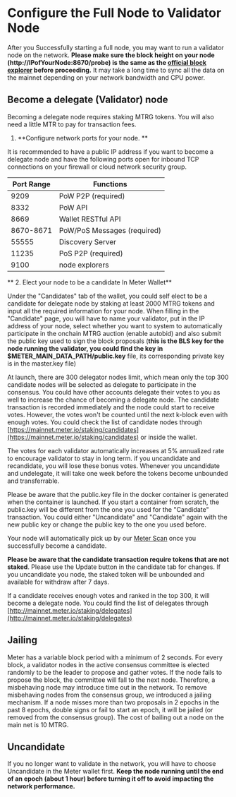 # Configure the Full Node to Validator Node

After you Successfully starting a full node, you may want to run a validator node on the network.  **Please make sure the block height on your node (http://IPofYourNode:8670/probe) is the same as the **[**official block explorer**](https://scan.meter.io)** before proceeding.**  It may take a long time to sync all the data on the mainnet depending on your network bandwidth and CPU power.

## Become a delegate (Validator) node

Becoming a delegate node requires staking MTRG tokens. You will also need a little MTR to pay for transaction fees.

1. **Configure network ports for your node. **

It is recommended to have a public IP address if you want to become a delegate node and have the following ports open for inbound TCP connections on your firewall or cloud network security group.

| Port Range | Functions                   |
| ---------- | --------------------------- |
| 9209       | PoW P2P (required)          |
| 8332       | PoW API                     |
| 8669       | Wallet RESTful API          |
| 8670-8671  | PoW/PoS Messages (required) |
| 55555      | Discovery Server            |
| 11235      | PoS P2P (required)          |
| 9100       | node explorers              |

**  2. Elect your node to be a candidate In Meter Wallet**

Under the "Candidates" tab of the wallet, you could self elect to be a candidate for delegate node by staking at least 2000 MTRG tokens and input all the required information for your node. When filling in the "Candidate" page, you will have to name your validator, put in the IP address of your node, select whether you want to system to automatically participate in the onchain MTRG auction (enable autobid) and also submit the public key used to sign the block proposals (**this is the BLS key for the node running the validator, you could find the key in $METER\_MAIN\_DATA\_PATH/public.key** file, its corresponding private key is in the master.key file)&#x20;

At launch, there are 300 delegator nodes limit, which mean only the top 300 candidate nodes will be selected as delegate to participate in the consensus.  You could have other accounts delegate their votes to you as well to increase the chance of becoming a delegate node. The candidate transaction is recorded immediately and the node could start to receive votes. However, the votes won't be counted until the next k-block even with enough votes. You could check the list of candidate nodes through [https://mainnet.meter.io/staking/candidates](https://mainnet.meter.io/staking/candidates) or inside the wallet.

The votes for each validator automatically increases at 5% annualized rate to encourage validator to stay in long term. if you uncandidate and recandidate, you will lose these bonus votes. Whenever you uncandidate and undelegate, it will take one week before the tokens become unbounded and transferrable.

Please be aware that the public.key file in the docker container is generated when the container is launched. If you start a container from scratch, the public.key will be different from the one you used for the "Candidate" transaction. You could either "Uncandidate" and "Candidate" again with the new public key or change the public key to the one you used before.

Your node will automatically pick up by our [Meter Scan](https://scan.meter.io) once you successfully become a candidate.

**Please be aware that the candidate transaction require tokens that are not staked**. Please use the Update button in the candidate tab for changes.  If you uncandidate you node, the staked token will be unbounded and available for withdraw after 7 days.

If a candidate receives enough votes and ranked in the top 300, it will become a delegate node. You could find the list of delegates through [http://mainnet.meter.io/staking/delegates](http://mainnet.meter.io/staking/delegates)

## Jailing

Meter has a variable block period with a minimum of 2 seconds.  For every block, a validator nodes in the active consensus committee is elected randomly to be the leader to propose and gather votes.  If the node fails to propose the block, the committee will fall to the next node.  Therefore, a misbehaving node may introduce time out in the network.  To remove misbehaving nodes from the consensus group, we introduced a jailing mechanism.  If a node misses more than two proposals in 2 epochs in the past 8 epochs, double signs or fail to start an epoch, it will be jailed (or removed from the consensus group).  The cost of bailing out a node on the main net is 10 MTRG.

## Uncandidate

If you no longer want to validate in the network, you will have to choose Uncandidate in the Meter wallet first.  **Keep the node running until the end of an epoch (about 1 hour) before turning it off to avoid impacting the network performance.**
